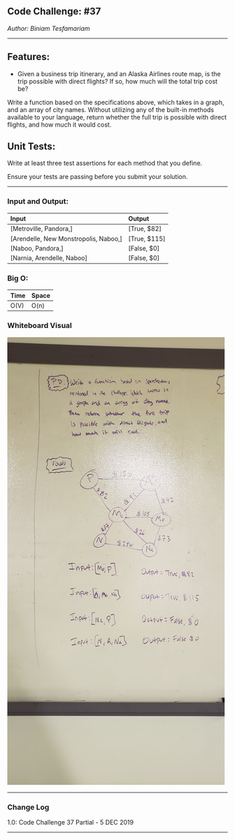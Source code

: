 ## Code Challenge: #37    
*Author: Biniam Tesfamariam*

---


## Features:  
- Given a business trip itinerary, and an Alaska Airlines route map, is the trip possible with direct flights? If so, how much will the total trip cost be?

Write a function based on the specifications above, which takes in a graph, and an array of city names.
 Without utilizing any of the built-in methods available to your language, return whether the full trip is possible with direct flights, and how much it would cost.  
## Unit Tests:
Write at least three test assertions for each method that you define.  

Ensure your tests are passing before you submit your solution.  

---
### Input and Output:  
| Input |  Output |
| :----------- | :----------- |
[Metroville, Pandora,] | [True, $82] | 
[Arendelle, New Monstropolis, Naboo,] | [True, $115] | 
[Naboo, Pandora,] | [False, $0] | 
[Narnia, Arendelle, Naboo] | [False, $0] | 



### Big O:  
| Time |  Space |
| :----------- | :----------- |
 O(V) | O(n) | 


### Whiteboard Visual
![Image 1](https://github.com/biniamsea2/data-structures-and-algorithms-401/blob/master/DSA/edges/20191205_162204.jpg)

---

### Change Log
 
1.0: Code Challenge 37 Partial - 5 DEC 2019  


---
